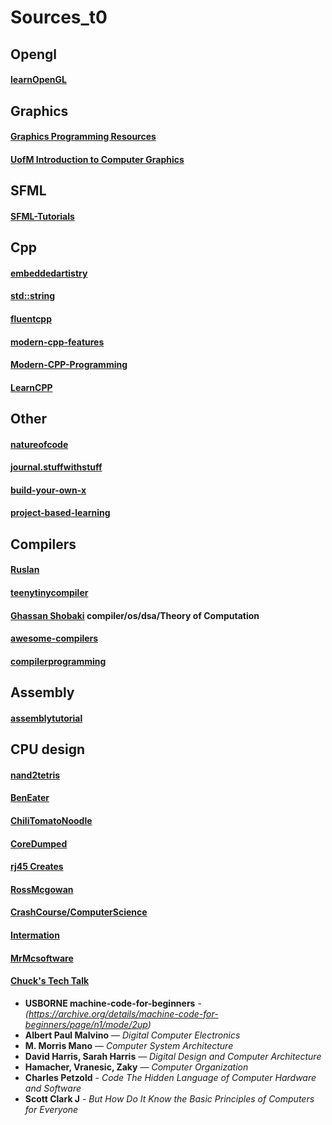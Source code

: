 # Sources_t0

## Opengl

#### [learnOpenGL](https://learnopengl.com/Introduction)

## Graphics

#### [Graphics Programming Resources](https://gist.github.com/notnotrobby/ceef71527b4f15869133ba7b397912e9)
#### [UofM Introduction to Computer Graphics](https://www.youtube.com/@uofmintroductiontocomputer5167)

## SFML

#### [SFML-Tutorials](https://github.com/SFML/SFML/wiki/Tutorials#sfml-3)

## Cpp

#### [embeddedartistry](https://embeddedartistry.com/blog)
#### [std::string](https://devblogs.microsoft.com/oldnewthing/20230803-00/?p=108532&utm_source=chatgpt.com)
#### [fluentcpp](https://www.fluentcpp.com)
#### [modern-cpp-features](https://github.com/AnthonyCalandra/modern-cpp-features)
#### [Modern-CPP-Programming](https://github.com/federico-busato/Modern-CPP-Programming?tab=readme-ov-file)
#### [LearnCPP](https://github.com/Lakhankumawat/LearnCPP)

## Other

#### [natureofcode](https://natureofcode.com)
#### [journal.stuffwithstuff](https://journal.stuffwithstuff.com)
#### [build-your-own-x](https://github.com/codecrafters-io/build-your-own-x?tab=readme-ov-file#build-your-own-3d-renderer)
#### [project-based-learning](https://github.com/practical-tutorials/project-based-learning?tab=readme-ov-file)

## Compilers

#### [Ruslan](https://ruslanspivak.com/lsbasi-part1)
#### [teenytinycompiler](https://austinhenley.com/blog/teenytinycompiler1.html)
#### [Ghassan Shobaki](https://www.youtube.com/@ghassanshobakicomputerscie9478) compiler/os/dsa/Theory of Computation
#### [awesome-compilers](https://github.com/aalhour/awesome-compilers?tab=readme-ov-file#learning)
#### [compilerprogramming](https://compilerprogramming.github.io)

## Assembly

#### [assemblytutorial](https://www.assemblytutorial.com)

## CPU design

#### [nand2tetris](https://www.youtube.com/watch?v=LqirVc5SlW0&list=PLrDd_kMiAuNmSb-CKWQqq9oBFN_KNMTaI&index=1)
#### [BenEater](https://www.youtube.com/@BenEater)
#### [ChiliTomatoNoodle](https://www.youtube.com/watch?v=Kbbzwabgtok&list=PLqCJpWy5Fohdz6Nu2yG6Loubocqk3sRNR)
#### [CoreDumped](https://www.youtube.com/@CoreDumpped)
#### [rj45 Creates](https://www.youtube.com/watch?v=FSVhlqE7EgA&list=PLilenfQGj6CEG6iZ4TQJ10PI7pCWsy1AO)
#### [RossMcgowan](https://www.youtube.com/@RossMcgowanMaths)
#### [CrashCourse/ComputerScience](https://www.youtube.com/watch?v=tpIctyqH29Q&list=PL8dPuuaLjXtNlUrzyH5r6jN9ulIgZBpdo)
#### [Intermation](https://www.youtube.com/watch?v=2jfoLxQXq3Y&list=PLxfrSxK7P38X7XfG4X8Y9cdOURvC7ObMF)
#### [MrMcsoftware](https://www.youtube.com/@MrMcsoftware)
#### [Chuck's Tech Talk](https://www.youtube.com/@chuckbenedict7235)

- **USBORNE machine-code-for-beginners** - *(https://archive.org/details/machine-code-for-beginners/page/n1/mode/2up)*
- **Albert Paul Malvino** — *Digital Computer Electronics*
- **M. Morris Mano** — *Computer System Architecture*
- **David Harris, Sarah Harris** — *Digital Design and Computer Architecture*
- **Hamacher, Vranesic, Zaky** — *Computer Organization*
- **Charles Petzold** - *Code The Hidden Language of Computer Hardware and Software*
- **Scott Clark J** - *But How Do It Know the Basic Principles of Computers for Everyone*
